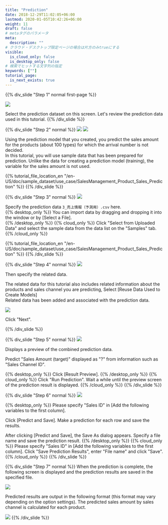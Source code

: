 ```yaml
---
title: "Prediction"
date: 2018-12-29T11:02:05+06:00
lastmod: 2020-01-05T10:42:26+06:00
weight: 11
draft: false
# metaタグのパラメータ
meta:
  description: ""
# クラウド・デスクトップ限定ページの場合は片方のみtrueにする
visible:
  is_cloud_only: false
  is_desktop_only: false
# 検索でヒットする文字列の指定
keywords: [""]
tutorial_page:
  is_next_exists: true
---
```


{{% div_slide "Step 1" normal first-page %}}

![](../img_en/t_slide19.png)

Select the prediction dataset on this screen. Let's review the prediction data used in this tutorial.
{{% /div_slide %}}

{{% div_slide "Step 2" normal %}}
![](../img_en/t_slide20.png)
![](../img_en/t_slide21.png)

Using the prediction model that you created, you predict the sales amount for the products (about 100 types) for which the arrival number is not decided.<br/>
In this tutorial, you will use sample data that has been prepared for prediction.
Unlike the data for creating a prediction model (training), the variable for the sales amount is not used.

{{% tutorial_file_location_en "/en-US/doc/sample_dataset/use_case/SalesManagement_Product_Sales_Prediction" %}}
{{% /div_slide %}}

{{% div_slide "Step 3" normal %}}
![](../img_en/t_slide22.png)

Specify the prediction data `3_売上情報（予測用）.csv` here.<br/>
{{% desktop_only %}}
You can import data by dragging and dropping it into the window or by [Select a File].<br/>
{{% /desktop_only %}}
{{% cloud_only %}}
Click "Select from Uploaded Data" and select the sample data from the data list on the "Samples" tab.
{{% /cloud_only %}}

{{% tutorial_file_location_en "/en-US/doc/sample_dataset/use_case/SalesManagement_Product_Sales_Prediction" %}}
{{% /div_slide %}}

{{% div_slide "Step 4" normal %}}
![](../img_en/t_slide23.png)

Then specify the related data.

The related data for this tutorial also includes related information about the products and sales channel you are predicting,
Select [Reuse Data Used to Create Models]<br/>
Related data has been added and associated with the prediction data.

![](../img_en/t_slide24.png)

Click "Next".

{{% /div_slide %}}

{{% div_slide "Step 5" normal %}}
![](../img_en/t_slide25.png)

Displays a preview of the combined prediction data.

Predict "Sales Amount (target)" displayed as "?"  from information such as "Sales Channel ID".

{{% desktop_only %}}
Click [Result Preview].
{{% /desktop_only %}}
{{% cloud_only %}}
Click "Run Prediction". Wait a while until the preview screen of the prediction result is displayed.
{{% /cloud_only %}}
{{% /div_slide %}}

{{% div_slide "Step 6" normal %}}
![](../img_en/t_slide26.png)

{{% desktop_only %}}
Please specify "Sales ID" in [Add the following variables to the first column].

Click [Predict and Save].
Make a prediction for each row and save the results.

After clicking [Predict and Save], the Save As dialog appears.
Specify a file name and save the prediction result.
{{% /desktop_only %}}
{{% cloud_only %}}
Please specify "Sales ID" in [Add the following variables to the first column].
Click "Save Prediction Results", enter "File name" and click "Save".
{{% /cloud_only %}}
{{% /div_slide %}}

{{% div_slide "Step 7" normal %}}
When the prediction is complete, the following screen is displayed and the prediction results are saved in the specified file.

![](../img_en/t_slide27.png)

Predicted results are output in the following format (this format may vary depending on the option settings).
The predicted sales amount by sales channel is calculated for each product.

![](../img_en/t_slide28.png)
{{% /div_slide %}}
